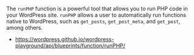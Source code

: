The `runPHP` function is a powerful tool that allows you to run PHP code in your WordPress site. `runPHP` allows a user to automatically run functions native to WordPress, such as `get_posts`, `get_post_meta`, and `get_post`, among others. 

- https://wordpress.github.io/wordpress-playground/api/blueprints/function/runPHP/